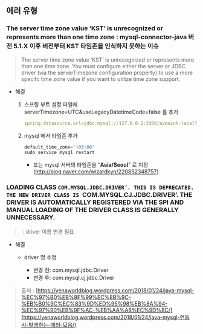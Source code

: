 
## 에러 유형

### The server time zone value ‘KST’ is unrecognized or represents more than one time zone : mysql-connector-java 버전 5.1.X 이후 버전부터 KST 타임존을 인식하지 못하는 이슈

>  The server time zone value ‘KST’ is unrecognized or represents more than one time zone. You must configure either the server or JDBC driver (via the serverTimezone configuration property) to use a more specifc time zone value if you want to utilize time zone support.



- 해결 

  1. 스프링 부트 설정 파일에 serverTimezone=UTC&useLegacyDatetimeCode=false 를 추가

     ```yaml
     spring.datasource.url=jdbc:mysql://127.0.0.1:3306/avmaint-local?useSSL=false&serverTimezone=UTC&useLegacyDatetimeCode=false
     
     
     ```

  2. mysql 에서 타임존 추가

     ```sql
     default_time_zone='+03:00'
     sudo service mysql restart
     ```

     - 또는 mysql 서버의 타임존을 “**Asia/Seoul**” 로 지정 (http://blog.naver.com/wizardkyn/220852348757)



###  LOADING CLASS `COM.MYSQL.JDBC.DRIVER’. THIS IS DEPRECATED. THE NEW DRIVER CLASS IS `COM.MYSQL.CJ.JDBC.DRIVER’. THE DRIVER IS AUTOMATICALLY REGISTERED VIA THE SPI AND MANUAL LOADING OF THE DRIVER CLASS IS GENERALLY UNNECESSARY.

> ​	: driver 이름 변경 필요

- 해결

  - driver 명 수정

    

    - 변경 전: com.mysql.jdbc.Driver
    - 변경 후: com.mysql.cj.jdbc.Driver



> 출처 : [https://yenaworldblog.wordpress.com/2018/01/24/java-mysql-%EC%97%B0%EB%8F%99%EC%8B%9C-%EB%B0%9C%EC%83%9D%ED%95%98%EB%8A%94-%EC%97%90%EB%9F%AC-%EB%AA%A8%EC%9D%8C/](https://yenaworldblog.wordpress.com/2018/01/24/java-mysql-연동시-발생하는-에러-모음/)

